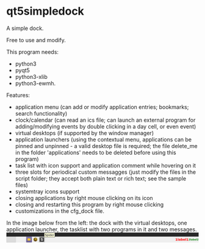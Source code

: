 # qt5simpledock
A simple dock.

Free to use and modify.

This program needs:
- python3
- pyqt5
- python3-xlib
- python3-ewmh.


Features:
- application menu (can add or modify application entries; bookmarks; search functionality)
- clock/calendar (can read an ics file; can launch an external program for adding/modifying events by double clicking in a day cell, or even event)
- virtual desktops (if supported by the window manager)
- application launchers (using the contextual menu, applications can be pinned and unpinned - a valid desktop file is required; the file delete_me in the folder 'applications' needs to be deleted before using this program)
- task list with icon support and application comment while hovering on it
- three slots for periodical custom messagges (just modify the files in the script folder; they accept both plain text or rich text; see the sample files)
- systemtray icons support
- closing applications by right mouse clicking on its icon
- closing and restarting this program by right mouse clicking
- customizations in the cfg_dock file.

In the image below from the left: the dock with the virtual desktops, one application launcher, the tasklist with two programs in it and two messages.
![My image](https://github.com/frank038/qt5simpledock/blob/main/screenshot.png)
